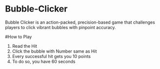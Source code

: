 # Bubble-Clicker

Bubble Clicker is an action-packed, precision-based game that challenges players to click vibrant bubbles with pinpoint accuracy.

#How to Play

1. Read the Hit
2. Click the bubble with Number same as Hit
3. Every successful hit gets you 10 points
4. To do so, you have 60 seconds
